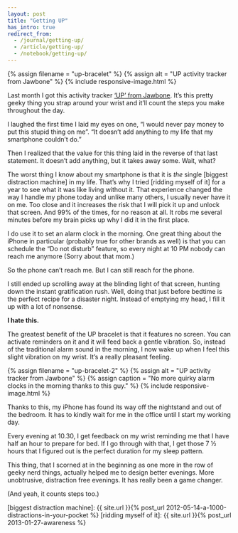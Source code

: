 ```yaml
---
layout: post
title: "Getting UP"
has_intro: true
redirect_from:
  - /journal/getting-up/
  - /article/getting-up/
  - /notebook/getting-up/
---
```


{% assign filename = "up-bracelet" %}
{% assign alt = "UP activity tracker from Jawbone" %}
{% include responsive-image.html %}

Last month I got this activity tracker [‘UP’ from Jawbone]. It’s this pretty geeky thing you strap around your wrist and it’ll count the steps you make throughout the day.

I laughed the first time I laid my eyes on one, “I would never pay money to put this stupid thing on me”. “It doesn’t add anything to my life that my smartphone couldn’t do.”

Then I realized that the value for this thing laid in the reverse of that last statement. It doesn’t add anything, but it takes away some. Wait, what?

The worst thing I know about my smartphone is that it is *the* single [biggest distraction machine] in my life. That’s why I tried [ridding myself of it] for a year to see what it was like living without it. That experience changed the way I handle my phone today and unlike many others, I usually never have it on me. Too close and it increases the risk that I will pick it up and unlock that screen. And 99% of the times, for no reason at all. It robs me several minutes before my brain picks up why I did it in the first place.

I do use it to set an alarm clock in the morning. One great thing about the iPhone in particular (probably true for other brands as well) is that you can schedule the “Do not disturb” feature, so every night at 10 PM nobody can reach me anymore (Sorry about that mom.)

So the phone can’t reach me. But I can still reach for the phone.

I still ended up scrolling away at the blinding light of that screen, hunting down the instant gratification rush. Well, doing that just before bedtime is the perfect recipe for a disaster night. Instead of emptying my head, I fill it up with a lot of nonsense.

**I hate this.**

The greatest benefit of the UP bracelet is that it features no screen. You can activate reminders on it and it will feed back a gentle vibration. So, instead of the traditional alarm sound in the morning, I now wake up when I feel this slight vibration on my wrist. It’s a really pleasant feeling.

{% assign filename = "up-bracelet-2" %}
{% assign alt = "UP activity tracker from Jawbone" %}
{% assign caption = "No more quirky alarm clocks in the morning thanks to this guy." %}
{% include responsive-image.html %}

Thanks to this, my iPhone has found its way off the nightstand and out of the bedroom. It has to kindly wait for me in the office until I start my working day.

Every evening at 10.30, I get feedback on my wrist reminding me that I have half an hour to prepare for bed. If I go through with that, I get those 7 ½ hours that I figured out is the perfect duration for my sleep pattern.

This thing, that I scorned at in the beginning as one more in the row of geeky nerd things, actually helped me to design better evenings. More unobtrusive, distraction free evenings. It has really been a game changer.

(And yeah, it counts steps too.)

[‘UP’ from Jawbone]: https://jawbone.com/up
[biggest distraction machine]: {{ site.url }}{% post_url 2012-05-14-a-1000-distractions-in-your-pocket %}
[ridding myself of it]: {{ site.url }}{% post_url 2013-01-27-awareness %}
